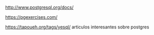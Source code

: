 http://www.postgresql.org/docs/

https://pgexercises.com/

https://tapoueh.org/tags/yesql/
articulos interesantes sobre postgres
